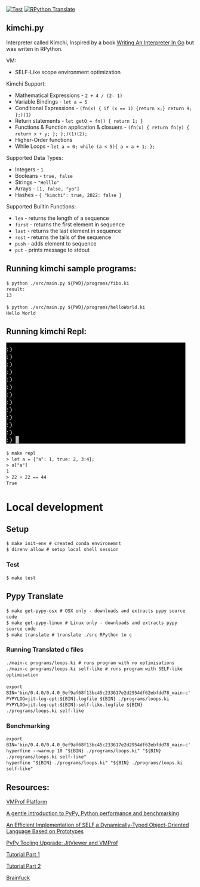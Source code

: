 [![Test](https://github.com/Pavel-Durov/iterpreter.rpy/actions/workflows/test.yml/badge.svg)](https://github.com/Pavel-Durov/iterpreter.rpy/actions/workflows/test.yml)
[![RPython Translate](https://github.com/Pavel-Durov/iterpreter.rpy/actions/workflows/rpython.yml/badge.svg)](https://github.com/Pavel-Durov/iterpreter.rpy/actions/workflows/rpython.yml)


## kimchi.py

Interpreter called Kimchi, Inspired by a book [Writing An Interpreter In Go](https://interpreterbook.com/) but was writen in RPython.

VM:
+ SELF-Like scope environment optimization

Kimchi Support:
+ Mathematical Expressions - `2 + 4 / (2- 1)`
+ Variable Bindings - `let a = 5` 
+ Conditional Expressions - `(fn(x) { if (x == 1) {return x;} return 9; };)(1)`
+ Return statements - `let getO = fn() { return 1; }`
+ Functions & Function application & closuers - `(fn(x) { return fn(y) { return x + y; }; };)(1)(2);`
+ Higher-Order functions
+ While Loops - `let a = 0; while (a < 5){ a = a + 1; };`

Supported Data Types:

+ Integers - `1`
+ Booleans - `true, false`
+ Strings - `"Helllo"`
+ Arrays - `[1, false, "yo"]`
+ Hashes - `{ "kimchi": true, 2022: false }`

Supported Builtin Functions:
+ `len` - returns the length of  a sequence
+ `first` - returns the first element in sequence
+ `last` - returns the last element in sequence
+ `rest` - returns the tails of the sequence
+ `push` - adds element to sequence
+ `put` - prints message to stdout


## Running kimchi sample programs:
```shell
$ python ./src/main.py ${PWD}/programs/fibo.ki          
result: 
13

$ python ./src/main.py ${PWD}/programs/helloWorld.ki 
Hello World
```

## Running kimchi Repl:
![](./assets/repl.gif)

```shell
$ make repl
> let a = {"a": 1, true: 2, 3:4};
> a["a"] 
1
> 22 + 22 == 44
True
```

# Local development
## Setup
```shell
$ make init-env # created conda environemnt
$ direnv allow # setup local shell session
```

### Test
```shell
$ make test
```

## Pypy Translate
```shell
$ make get-pypy-osx # OSX only - downloads and extracts pypy source code 
$ make get-pypy-linux # Linux only - downloads and extracts pypy source code 
$ make translate # translate ./src RPython to c
```

### Running Translated c files
```shell
./main-c programs/loops.ki # runs program with no optimisations
./main-c programs/loops.ki self-like # runs program with SELF-like optimisation

export BIN='bin/0.4.0/0.4.0_0ef9af68f13bc45c233617e2d2954df62ebfdd78_main-c'
PYPYLOG=jit-log-opt:${BIN}.logfile ${BIN} ./programs/loops.ki
PYPYLOG=jit-log-opt:${BIN}-self-like.logfile ${BIN} ./programs/loops.ki self-like
```

### Benchmarking
```shell
export BIN='bin/0.4.0/0.4.0_0ef9af68f13bc45c233617e2d2954df62ebfdd78_main-c'
hyperfine --warmup 10 "${BIN} ./programs/loops.ki" "${BIN} ./programs/loops.ki self-like"
hyperfine "${BIN} ./programs/loops.ki" "${BIN} ./programs/loops.ki self-like"
```

## Resources:

[VMProf Platform](https://vmprof.readthedocs.io/en/latest/)

[A gentle introduction to PyPy, Python performance and benchmarking](https://iamkimchi.medium.com/a-gentle-introduction-to-pypy-python-performance-and-benchmarking-3d0e5609985)

[An Efficient Implementation of SELF,a Dynamically-Typed Object-Oriented Language Based on Prototypes](https://dl.acm.org/doi/pdf/10.1145/74878.74884)

[PyPy Tooling Upgrade: JitViewer and VMProf](https://www.pypy.org/posts/2016/08/pypy-tooling-upgrade-jitviewer-and-5107430577468391432.html)

[Tutorial Part 1](https://morepypy.blogspot.com/2011/04/tutorial-writing-interpreter-with-pypy.html)

[Tutorial Part 2](https://morepypy.blogspot.com/2011/04/tutorial-part-2-adding-jit.html)

[Brainfuck](https://en.wikipedia.org/wiki/Brainfuck)
